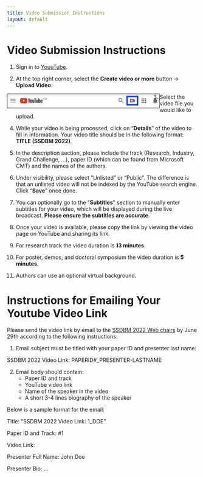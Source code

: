 ```yaml
---
title: Video Submission Instructions
layout: default
---
```


# Video Submission Instructions

1. Sign in to [YouuTube](https://www.youtube.com/).

2. At the top right corner, select the **Create video or more** button -> **Upload Video**.
<img src="./assets/images/youtube.png" align="left" border="1" width="400">

3. Select the video file you would like to upload.

4. While your video is being processed, click on “**Details**” of the video to fill in information. Your video title should be in the following format: **TITLE (SSDBM 2022)**.

5. In the description section, please include the track (Research, Industry, Grand Challenge, …), paper ID (which can be found from Microsoft CMT) and the names of the authors.

6. Under visibility, please select “Unlisted” or “Public”. The difference is that an unlisted video will not be indexed by the YouTube search engine. Click “**Save**” once done.

7. You can optionally go to the “**Subtitles**” section to manually enter subtitles for your video, which will be displayed during the live broadcast. **Please ensure the subtitles are accurate**.

8. Once your video is available, please copy the link by viewing the video page on YouTube and sharing its link.

9. For research track the video duration is **13 minutes**.

10. For poster, demos, and doctoral symposium the video duration is **5 minutes**.

11. Authors can use an optional virtual background.


# Instructions for Emailing Your Youtube Video Link

Please send the video link by email to the [SSDBM 2022 Web chairs](liu@di.ku.dk) by June 29th according to the following instructions:

1. Email subject must be titled with your paper ID and presenter last name:

SSDBM 2022 Video Link: PAPERID#_PRESENTER-LASTNAME

2. Email body should contain:
   - Paper ID and track
   - YouTube video link
   - Name of the speaker in the video
   - A short 3-4 lines biography of the speaker

Below is a sample format for the email:

Title: “SSDBM 2022 Video Link: 1_DOE”

Paper ID and Track: #1

Video Link: <link>

Presenter Full Name: John Doe

Presenter Bio: ...